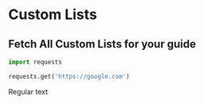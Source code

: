 # Custom Lists

## Fetch All Custom Lists for your guide


```python
import requests

requests.get('https://google.com')
```

Regular text
